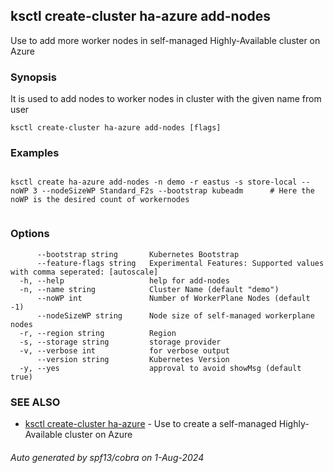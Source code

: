 ## ksctl create-cluster ha-azure add-nodes

Use to add more worker nodes in self-managed Highly-Available cluster on Azure

### Synopsis

It is used to add nodes to worker nodes in cluster with the given name from user

```
ksctl create-cluster ha-azure add-nodes [flags]
```

### Examples

```

ksctl create ha-azure add-nodes -n demo -r eastus -s store-local --noWP 3 --nodeSizeWP Standard_F2s --bootstrap kubeadm      # Here the noWP is the desired count of workernodes
	
```

### Options

```
      --bootstrap string       Kubernetes Bootstrap
      --feature-flags string   Experimental Features: Supported values with comma seperated: [autoscale]
  -h, --help                   help for add-nodes
  -n, --name string            Cluster Name (default "demo")
      --noWP int               Number of WorkerPlane Nodes (default -1)
      --nodeSizeWP string      Node size of self-managed workerplane nodes
  -r, --region string          Region
  -s, --storage string         storage provider
  -v, --verbose int            for verbose output
      --version string         Kubernetes Version
  -y, --yes                    approval to avoid showMsg (default true)
```

### SEE ALSO

* [ksctl create-cluster ha-azure](ksctl_create-cluster_ha-azure.md)	 - Use to create a self-managed Highly-Available cluster on Azure

###### Auto generated by spf13/cobra on 1-Aug-2024
